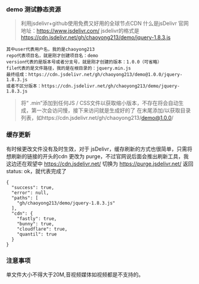 ### demo 测试静态资源

>利用jsdelivr+github使用免费又好用的全球节点CDN
什么是jsDelivr
官网地址：https://www.jsdelivr.com/
jsdelivr的格式是 https://cdn.jsdelivr.net/gh/chaoyong213/demo/jquery-1.8.3.js

```
其中user代表用户名，我的是chaoyong213
repo代表项目名，就是刚才创建项目名：demo
version代表的是版本号或者分支号，就是刚才创建的版本：1.0.0（可省略）
file代表的是文件路径，我的是在根目录的：jquery.min.js
最终组成：https://cdn.jsdelivr.net/gh/chaoyong213/demo@1.0.0/jquery-1.8.3.js
或者不区分版本：https://cdn.jsdelivr.net/gh/chaoyong213/demo/jquery-1.8.3.js
```
>将“ .min”添加到任何JS / CSS文件以获取缩小版本，不存在将会自动生成，第一次会访问慢，接下来访问就是生成好的了
>在末尾添加/以获取目录列表，如https://cdn.jsdelivr.net/gh/chaoyong213/demo@1.0.0/

### 缓存更新
有时候更改文件没有及时生效，对于 jsDelivr，缓存刷新的方式也很简单，只需将想刷新的链接的开头的cdn 更改为 purge，不过官网说后面会推出刷新工具，我这边还在观望中
https://cdn.jsdelivr.net/
切换为
https://purge.jsdelivr.net/
返回status: ok，就代表完成了
```
{
  "success": true,
  "error": null,
  "paths": [
    "gh/chaoyong213/demo/jquery-1.8.3.js"
  ],
  "cdn": {
    "fastly": true,
    "bunny": true,
    "cloudflare": true,
    "quantil": true
  }
}
```

### 注意事项
单文件大小不得大于20M,音视频媒体如视频都是不支持的。

